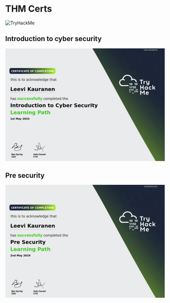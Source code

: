 # THM Certs

<img src="https://tryhackme-badges.s3.amazonaws.com/Leevi.Kauranen.png" alt="TryHackMe">

## Introduction to cyber security

![alt text](image-1.png)

## Pre security

![alt text](image.png)
